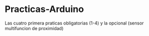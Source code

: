 # Practicas-Arduino
Las cuatro primera praticas obligatorias (1-4) y la opcional (sensor multifuncion de proximidad)
